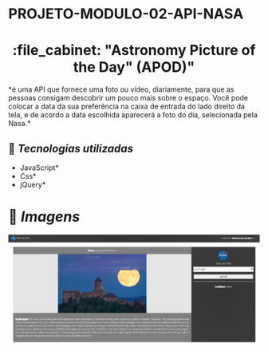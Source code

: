 # PROJETO-MODULO-02-API-NASA
<h1 align="center">:file_cabinet: "Astronomy Picture of the Day" (APOD)" </h1>
*é uma API que fornece uma foto ou vídeo, diariamente, para que as pessoas consigam descobrir um pouco mais sobre o espaço.
Você pode colocar a data da sua preferência na caixa de entrada do lado direito da tela, e de acordo a data escolhida aparecerá
a foto do dia, selecionada pela Nasa.*

## :wrench: *Tecnologias utilizadas*
* JavaScript*
* Css*
* jQuery*

# 🌚 *Imagens*
   <img src="./assets/Paginainicial.png">
